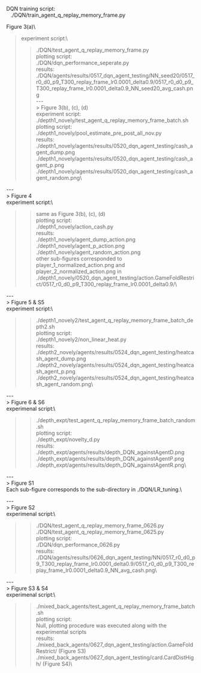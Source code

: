 DQN training script:\
&nbsp;&nbsp; ./DQN/train_agent_q_replay_memory_frame.py

Figure 3(a)\
>experiment script:\
>> ./DQN/test_agent_q_replay_memory_frame.py\
>plotting script:\
>> ./DQN/dqn_performance_seperate.py\
results:\
>> ./DQN/agents/results/0517_dqn_agent_testing/NN_seed20/0517_r0_d0_p9_T300_replay_frame_lr0.0001_delta0.9/0517_r0_d0_p9_T300_replay_frame_lr0.0001_delta0.9_NN_seed20_avg_cash.png\
---<br>>
Figure 3(b), (c), (d)\
experiment script:\
>> ./depth1_novely/test_agent_q_replay_memory_frame_batch.sh\
plotting script:\
>> ./depth1_novely/pool_estimate_pre_post_all_nov.py\
results:\
>> ./depth1_novely/agents/results/0520_dqn_agent_testing/cash_agent_dump.png\
>> ./depth1_novely/agents/results/0520_dqn_agent_testing/cash_agent_p.png\
>> ./depth1_novely/agents/results/0520_dqn_agent_testing/cash_agent_random.png\

---<br>>
Figure 4\
experiment script:\
>> same as Figure 3(b), (c), (d)\
plotting script:\
>> ./depth1_novely/action_cash.py\
results:\
>> ./depth1_novely/agent_dump_action.png\
>> ./depth1_novely/agent_p_action.png\
>> ./depth1_novely/agent_random_action.png\
other sub-figures corresponded to player_1_normalized_action.png and player_2_normalized_action.png in ./depth1_novely/0520_dqn_agent_testing/action.GameFoldRestrict/0517_r0_d0_p9_T300_replay_frame_lr0.0001_delta0.9/\

---<br>>
Figure 5 & S5\
experiment script:\
>> ./depth1_novely2/test_agent_q_replay_memory_frame_batch_depth2.sh\
plotting script:\
>> ./depth1_novely2/non_linear_heat.py\
results:\
>> ./depth2_novely/agents/results/0524_dqn_agent_testing/heatcash_agent_dump.png\
>> ./depth2_novely/agents/results/0524_dqn_agent_testing/heatcash_agent_p.png\
>> ./depth2_novely/agents/results/0524_dqn_agent_testing/heatcash_agent_random.png\

---<br>>
Figure 6 & S6\
experimenal script:\
>> ./depth_expt/test_agent_q_replay_memory_frame_batch_random.sh\
plotting script:\
>> ./depth_expt/novelty_d.py\
results:\
>> ./depth_expt/agents/results/depth_DQN_againstAgentD.png\
>> ./depth_expt/agents/results/depth_DQN_againstAgentP.png\
>> ./depth_expt/agents/results/depth_DQN_againstAgentR.png\

---<br>>
Figure S1\
Each sub-figure corresponds to the sub-directory in ./DQN/LR_tuning.\

---<br>>
Figure S2\
experimenal script:\
>> ./DQN/test_agent_q_replay_memory_frame_0626.py\
>> ./DQN/test_agent_q_replay_memory_frame_0625.py\
plotting script:\
>> ./DQN/dqn_performance_0626.py\
results:\
>> ./DQN/agents/results/0626_dqn_agent_testing/NN/0517_r0_d0_p9_T300_replay_frame_lr0.0001_delta0.9/0517_r0_d0_p9_T300_replay_frame_lr0.0001_delta0.9_NN_avg_cash.png\

---<br>>
Figure S3 & S4\
experimenal script:\
>> ./mixed_back_agents/test_agent_q_replay_memory_frame_batch.sh\
plotting script:\
>> Null, plotting procedure was executed along with the experimental scripts\
results:\
>> ./mixed_back_agents/0627_dqn_agent_testing/action.GameFoldRestrict/ (Figure S3)\
>> ./mixed_back_agents/0627_dqn_agent_testing/card.CardDistHigh/ (Figure S4)\
